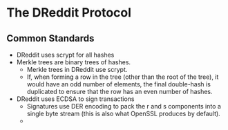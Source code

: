 # The DReddit Protocol

## Common Standards

* DReddit uses scrypt for all hashes
* Merkle trees are binary trees of hashes.
    * Merkle trees in DReddit use scrypt.
    * If, when forming a row in the tree (other than the root of the tree), it would have an odd number of elements, the final double-hash is duplicated to ensure that the row has an even number of hashes.
* DReddit uses ECDSA to sign transactions
    * Signatures use DER encoding to pack the r and s components into a single byte stream (this is also what OpenSSL produces by default).
    * 
